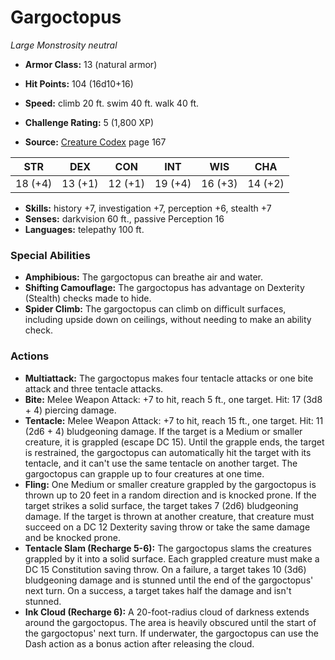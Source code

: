 # Gargoctopus

*Large* *Monstrosity* *neutral*

- **Armor Class:** 13 (natural armor)
- **Hit Points:** 104 (16d10+16)
- **Speed:** climb 20 ft. swim 40 ft. walk 40 ft.

- **Challenge Rating:** 5 (1,800 XP)
- **Source:** [Creature Codex](https://koboldpress.com/kpstore/product/creature-codex-for-5th-edition-dnd) page 167

| STR | DEX | CON | INT | WIS | CHA |
| --- | --- | --- | --- | --- | --- |
| 18 (+4) | 13 (+1) | 12 (+1) | 19 (+4) | 16 (+3) | 14 (+2) |

- **Skills:** history +7, investigation +7, perception +6, stealth +7
- **Senses:** darkvision 60 ft., passive Perception 16
- **Languages:** telepathy 100 ft.

### Special Abilities

- **Amphibious:** The gargoctopus can breathe air and water.
- **Shifting Camouflage:** The gargoctopus has advantage on Dexterity (Stealth) checks made to hide.
- **Spider Climb:** The gargoctopus can climb on difficult surfaces, including upside down on ceilings, without needing to make an ability check.

### Actions

- **Multiattack:** The gargoctopus makes four tentacle attacks or one bite attack and three tentacle attacks.
- **Bite:** Melee Weapon Attack: +7 to hit, reach 5 ft., one target. Hit: 17 (3d8 + 4) piercing damage.
- **Tentacle:** Melee Weapon Attack: +7 to hit, reach 15 ft., one target. Hit: 11 (2d6 + 4) bludgeoning damage. If the target is a Medium or smaller creature, it is grappled (escape DC 15). Until the grapple ends, the target is restrained, the gargoctopus can automatically hit the target with its tentacle, and it can't use the same tentacle on another target. The gargoctopus can grapple up to four creatures at one time.
- **Fling:** One Medium or smaller creature grappled by the gargoctopus is thrown up to 20 feet in a random direction and is knocked prone. If the target strikes a solid surface, the target takes 7 (2d6) bludgeoning damage. If the target is thrown at another creature, that creature must succeed on a DC 12 Dexterity saving throw or take the same damage and be knocked prone.
- **Tentacle Slam (Recharge 5-6):** The gargoctopus slams the creatures grappled by it into a solid surface. Each grappled creature must make a DC 15 Constitution saving throw. On a failure, a target takes 10 (3d6) bludgeoning damage and is stunned until the end of the gargoctopus' next turn. On a success, a target takes half the damage and isn't stunned.
- **Ink Cloud (Recharge 6):** A 20-foot-radius cloud of darkness extends around the gargoctopus. The area is heavily obscured until the start of the gargoctopus' next turn. If underwater, the gargoctopus can use the Dash action as a bonus action after releasing the cloud.



